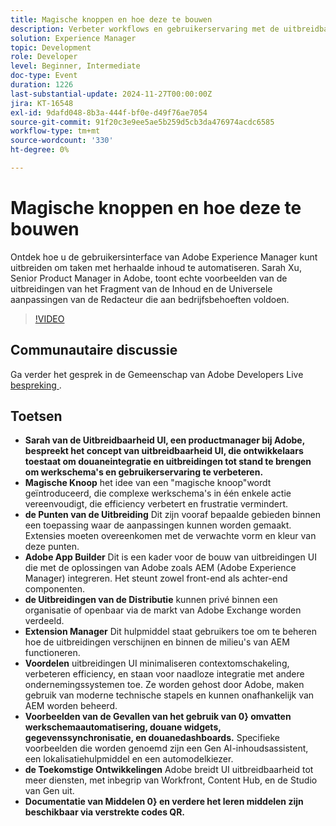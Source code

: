 ```yaml
---
title: Magische knoppen en hoe deze te bouwen
description: Verbeter workflows en gebruikerservaring met de uitbreidbaarheid van de gebruikersinterface van Adobe, zodat u aangepaste integratie kunt bieden via Adobe App Builder, complexe taken kunt vereenvoudigen met een "magische knop" en naadloze integratie met bedrijfssystemen kunt ondersteunen, met toekomstige uitbreidingen naar meer Adobe-services.
solution: Experience Manager
topic: Development
role: Developer
level: Beginner, Intermediate
doc-type: Event
duration: 1226
last-substantial-update: 2024-11-27T00:00:00Z
jira: KT-16548
exl-id: 9dafd048-8b3a-444f-bf0e-d49f76ae7054
source-git-commit: 91f20c3e9ee5ae5b259d5cb3da476974acdc6585
workflow-type: tm+mt
source-wordcount: '330'
ht-degree: 0%

---
```


# Magische knoppen en hoe deze te bouwen

Ontdek hoe u de gebruikersinterface van Adobe Experience Manager kunt uitbreiden om taken met herhaalde inhoud te automatiseren. Sarah Xu, Senior Product Manager in Adobe, toont echte voorbeelden van de uitbreidingen van het Fragment van de Inhoud en de Universele aanpassingen van de Redacteur die aan bedrijfsbehoeften voldoen.


>[!VIDEO](https://video.tv.adobe.com/v/3440037/?learn=on&enablevpops)

## Communautaire discussie

Ga verder het gesprek in de Gemeenschap van Adobe Developers Live [&#x200B; bespreking &#x200B;](https://adobe.ly/3Ywf6kg).

## Toetsen

* **Sarah van de Uitbreidbaarheid UI, een productmanager bij Adobe, bespreekt het concept van uitbreidbaarheid UI, die ontwikkelaars toestaat om douaneintegratie en uitbreidingen tot stand te brengen om werkschema&#39;s en gebruikerservaring te verbeteren.**
* **Magische Knoop** het idee van een &quot;magische knoop&quot;wordt geïntroduceerd, die complexe werkschema&#39;s in één enkele actie vereenvoudigt, die efficiency verbetert en frustratie vermindert.
* **de Punten van de Uitbreiding** Dit zijn vooraf bepaalde gebieden binnen een toepassing waar de aanpassingen kunnen worden gemaakt. Extensies moeten overeenkomen met de verwachte vorm en kleur van deze punten.
* **Adobe App Builder** Dit is een kader voor de bouw van uitbreidingen UI die met de oplossingen van Adobe zoals AEM (Adobe Experience Manager) integreren. Het steunt zowel front-end als achter-end componenten.
* **de Uitbreidingen van de Distributie** kunnen privé binnen een organisatie of openbaar via de markt van Adobe Exchange worden verdeeld.
* **Extension Manager** Dit hulpmiddel staat gebruikers toe om te beheren hoe de uitbreidingen verschijnen en binnen de milieu&#39;s van AEM functioneren.
* **Voordelen** uitbreidingen UI minimaliseren contextomschakeling, verbeteren efficiency, en staan voor naadloze integratie met andere ondernemingssystemen toe. Ze worden gehost door Adobe, maken gebruik van moderne technische stapels en kunnen onafhankelijk van AEM worden beheerd.
* **Voorbeelden van de Gevallen van het gebruik van 0&rbrace; omvatten werkschemaautomatisering, douane widgets, gegevenssynchronisatie, en douanedashboards.** Specifieke voorbeelden die worden genoemd zijn een Gen AI-inhoudsassistent, een lokalisatiehulpmiddel en een automodelkiezer.
* **de Toekomstige Ontwikkelingen** Adobe breidt UI uitbreidbaarheid tot meer diensten, met inbegrip van Workfront, Content Hub, en de Studio van Gen uit.
* **Documentatie van Middelen 0&rbrace; en verdere het leren middelen zijn beschikbaar via verstrekte codes QR.**
